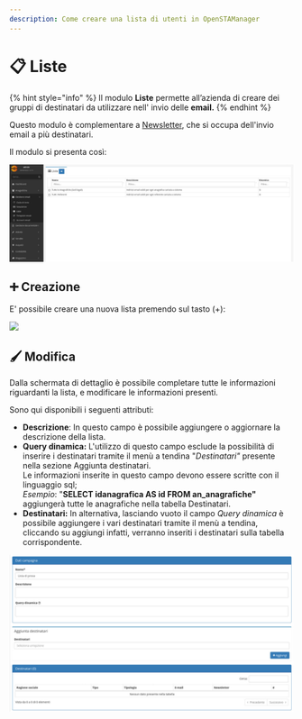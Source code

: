 ```yaml
---
description: Come creare una lista di utenti in OpenSTAManager
---
```


# 📋 Liste

{% hint style="info" %}
Il modulo **Liste** permette all’azienda di creare dei gruppi di destinatari da utilizzare nell' invio delle **email.**
{% endhint %}

Questo modulo è complementare a [Newsletter](newsletter.md), che si occupa dell'invio email a più destinatari.

Il modulo si presenta così:

![](<../../.gitbook/assets/image (90) (1).png>)

## ➕ Creazione

E' possibile creare una nuova lista premendo sul tasto (+):

![](https://firebasestorage.googleapis.com/v0/b/gitbook-x-prod.appspot.com/o/spaces%2F-LZJeLg23eVDvrCv74U7-887967055%2Fuploads%2FQ8HXdaJR5cDoZg0fmwWr%2Ffile.png?alt=media)

## 🖌️ Modifica

Dalla schermata di dettaglio è possibile completare tutte le informazioni riguardanti la lista, e modificare le informazioni presenti.

Sono qui disponibili i seguenti attributi:

* **Descrizione**: In questo campo è possibile aggiungere o aggiornare la descrizione della lista.
* **Query dinamica:** L'utilizzo di questo campo esclude la possibilità di inserire i destinatari tramite il menù a tendina "_Destinatari"_ presente nella sezione Aggiunta destinatari.\
  Le informazioni inserite in questo campo devono essere scritte con il linguaggio sql;\
  _Esempio_: "**SELECT idanagrafica AS id FROM an\_anagrafiche"** aggiungerà tutte le anagrafiche nella tabella Destinatari.
* **Destinatari:** In alternativa, lasciando vuoto il campo _Query dinamica_ è possibile aggiungere i vari destinatari tramite il menù a tendina, cliccando su aggiungi infatti, verranno inseriti i destinatari sulla tabella corrispondente.

![](<../../.gitbook/assets/image (73) (1) (1) (1) (1) (1).png>)

